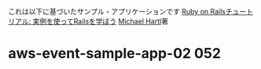 これは以下に基づいたサンプル・アプリケーションです
[Ruby on Railsチュートリアル: 実例を使ってRailsを学ぼう](http://railstutorial.jp/)
[Michael Hartl](http://www.michaelhartl.com/)著

# aws-event-sample-app-02 052
